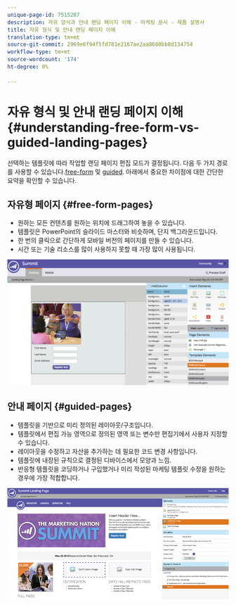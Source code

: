 ```yaml
---
unique-page-id: 7515207
description: 자유 양식과 안내 랜딩 페이지 이해 - 마케팅 문서 - 제품 설명서
title: 자유 형식 및 안내 랜딩 페이지 이해
translation-type: tm+mt
source-git-commit: 2969e6f94f5fd781e2167ae2aa8680bb8d134754
workflow-type: tm+mt
source-wordcount: '174'
ht-degree: 0%

---
```



# 자유 형식 및 안내 랜딩 페이지 이해 {#understanding-free-form-vs-guided-landing-pages}

선택하는 템플릿에 따라 작업할 랜딩 페이지 편집 모드가 결정됩니다. 다음 두 가지 경로를 사용할 수 있습니다.[free-form](/help/marketo/product-docs/demand-generation/landing-pages/free-form-landing-pages/create-a-free-form-landing-page.md) 및 [guided](/help/marketo/product-docs/demand-generation/landing-pages/guided-landing-pages/create-a-guided-landing-page.md). 아래에서 중요한 차이점에 대한 간단한 요약을 확인할 수 있습니다.

## 자유형 페이지 {#free-form-pages}

* 원하는 모든 컨텐츠를 원하는 위치에 드래그하여 놓을 수 있습니다.
* 템플릿은 PowerPoint의 슬라이드 마스터와 비슷하며, 단지 백그라운드입니다.
* 한 번의 클릭으로 간단하게 모바일 버전의 페이지를 만들 수 있습니다.
* 시간 또는 기술 리소스를 많이 사용하지 못할 때 가장 많이 사용됩니다.

![](assets/image2015-5-20-17-3a50-3a53.png)

## 안내 페이지 {#guided-pages}

* 템플릿을 기반으로 미리 정의된 레이아웃/구조입니다.
* 템플릿에서 편집 가능 영역으로 정의된 영역 또는 변수만 편집기에서 사용자 지정할 수 있습니다.
* 레이아웃을 수정하고 자산을 추가하는 데 필요한 코드 변경 사항입니다.
* 템플릿에 내장된 규칙으로 결정된 디바이스에서 모양과 느낌.
* 반응형 템플릿을 코딩하거나 구입했거나 미리 작성된 마케팅 템플릿 수정을 원하는 경우에 가장 적합합니다.

![](assets/two-1.png)
